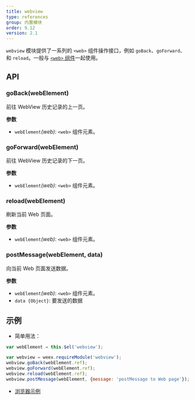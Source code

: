 ```yaml
---
title: webview
type: references
group: 内置模块
order: 9.12
version: 2.1
---
```


`webview` 模块提供了一系列的 `<web>` 组件操作接口，例如 `goBack`、`goForward`、和 `reload`。一般与 [`<web>` 组件](../components/web.html)一起使用。

## API

### goBack(webElement)

前往 WebView 历史记录的上一页。

**参数**

- `webElement`*(web)*: `<web>` 组件元素。

### goForward(webElement)

前往 WebView 历史记录的下一页。

**参数**

- `webElement`*(web)*: `<web>` 组件元素。

### reload(webElement)

刷新当前 Web 页面。

**参数**

- `webElement`*(web)*: `<web>` 组件元素。

### postMessage(webElement, data)

向当前 Web 页面发送数据。

**参数**

- `webElement`*(web)*: `<web>` 组件元素。
- `data {Object}`: 要发送的数据

## 示例

- 简单用法：

```js
var webElement = this.$el('webview');

var webview = weex.requireModule('webview');
webview.goBack(webElement.ref);
webview.goForward(webElement.ref);
webview.reload(webElement.ref);
webview.postMessage(webElement, {message: 'postMessage to Web page'});
```

- [浏览器示例](http://dotwe.org/vue/a3d902040b79ab38d1ffd753366fb939)

